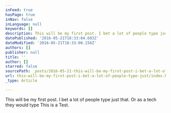 ```yaml
---
inFeed: true
hasPage: true
inNav: false
inLanguage: null
keywords: []
description: This will be my first post. I bet a lot of people type just that. Or as a tech they would type This is a Test.
datePublished: '2016-05-21T18:33:04.603Z'
dateModified: '2016-05-21T18:33:00.156Z'
authors: []
publisher: null
title: ''
author: []
starred: false
sourcePath: _posts/2016-05-21-this-will-be-my-first-post-i-bet-a-lot-of-people-type-just.md
url: this-will-be-my-first-post-i-bet-a-lot-of-people-type-just/index.html
_type: Article

---
```

This will be my first post. I bet a lot of people type just that. Or as a tech they would type This is a Test.